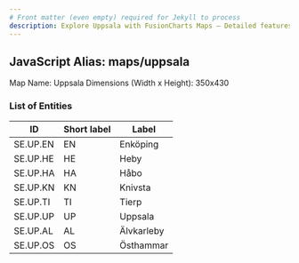 ```yaml
---
# Front matter (even empty) required for Jekyll to process
description: Explore Uppsala with FusionCharts Maps – Detailed features for seamless integration. Try now & enhance your data visualization today! 
---
```


## JavaScript Alias: maps/uppsala

Map Name: Uppsala
Dimensions (Width x Height): 350x430





### List of Entities

ID | Short label | Label
---|---|---|
SE.UP.EN|EN|Enköping
SE.UP.HE|HE|Heby
SE.UP.HA|HA|Håbo
SE.UP.KN|KN|Knivsta
SE.UP.TI|TI|Tierp
SE.UP.UP|UP|Uppsala
SE.UP.AL|AL|Älvkarleby
SE.UP.OS|OS|Östhammar


